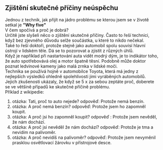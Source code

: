 ## Zjištění skutečné příčiny neúspěchu

Jednou z technik, jak přijít na jádro problému se kterou jsem se v životě setkal je **"Why five"**
<br>
V čem spočívá a proč je dobrá?
<br>
Určitě jste slyšeli něco o zjištění skutečné příčiny. Často to řeší technici, když bez zjevného důvodu selže součástka, u které to nikdo nečekal.
<br>
Také to řeší doktoři, protože stejně jako automobil spolu souvisí hlavní ústrojí v lidském těle. Dá se to pozorovat a zjistit z různých úhlů.
<br>
Když je například při nastartování auta vidět modrý dým, je to indikátor toho, že auto spotřebovává olej a motor špatně těsní. Podobně může doktor poznat ledvinové kameny jako malá zrnka v lidské moči.
<br>
Technika se používá hojně v automobilce Toyota, která má jedny z nejlepších výsledků ohledně spolehlivosti jimi vyráběných automobilů. Jejich zkušenosti ukázaly, že když se 5 x za sebou zeptáte proč, doberete se ve většině případů ke skutečné příčině problému.
<br>
Příklad z wikipedie:
1. otázka: Tati, proč to auto nejede?
    odpověď: Protože nemá benzín.
2. otázka: A proč nemá benzín?
    odpověď: Protože jsem ho zapomněl koupit.
3. otázka: A proč jsi ho zapomněl koupit?
    odpověď : Protože jsem nevěděl, že nám dochází.
4. otázka: A proč jsi nevěděl že nám dochází?
    odpověď: Protože je tma a nevidím na palivoměr.
5. otázka: A proč nevidíš na palivoměr?
    odpověď: Protože jsem nevyměnil prasklou osvětlovací žárovku v přístrojové desce.
